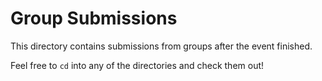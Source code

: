 # Group Submissions

This directory contains submissions from groups after the event finished.

Feel free to `cd` into any of the directories and check them out!
